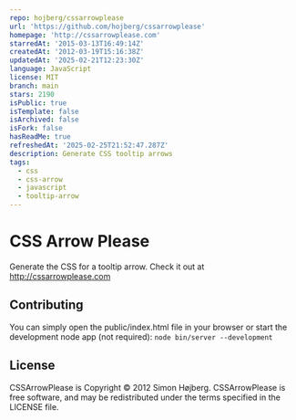 ```yaml
---
repo: hojberg/cssarrowplease
url: 'https://github.com/hojberg/cssarrowplease'
homepage: 'http://cssarrowplease.com'
starredAt: '2015-03-13T16:49:14Z'
createdAt: '2012-03-19T15:16:38Z'
updatedAt: '2025-02-21T12:23:30Z'
language: JavaScript
license: MIT
branch: main
stars: 2190
isPublic: true
isTemplate: false
isArchived: false
isFork: false
hasReadMe: true
refreshedAt: '2025-02-25T21:52:47.287Z'
description: Generate CSS tooltip arrows
tags:
  - css
  - css-arrow
  - javascript
  - tooltip-arrow
---
```


# CSS Arrow Please
Generate the CSS for a tooltip arrow.
Check it out at http://cssarrowplease.com

## Contributing
You can simply open the public/index.html file in your browser
or start the development node app (not required): `node bin/server --development`

## License
CSSArrowPlease is Copyright © 2012 Simon Højberg. CSSArrowPlease is free software, and may be redistributed under the terms specified in the LICENSE file.
